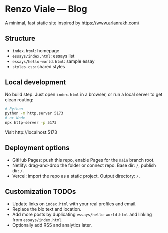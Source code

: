 # Renzo Viale — Blog

A minimal, fast static site inspired by https://www.arlanrakh.com/

## Structure
- `index.html`: homepage
- `essays/index.html`: essays list
- `essays/hello-world.html`: sample essay
- `styles.css`: shared styles

## Local development
No build step. Just open `index.html` in a browser, or run a local server to get clean routing:

```bash
# Python
python -m http.server 5173
# or Node
npx http-server -p 5173
```
Visit http://localhost:5173

## Deployment options
- GitHub Pages: push this repo, enable Pages for the `main` branch root.
- Netlify: drag-and-drop the folder or connect repo. Base dir: `/`, publish dir: `/`.
- Vercel: import the repo as a static project. Output directory: `/`.

## Customization TODOs
- Update links on `index.html` with your real profiles and email.
- Replace the bio text and location.
- Add more posts by duplicating `essays/hello-world.html` and linking from `essays/index.html`.
- Optionally add RSS and analytics later.
